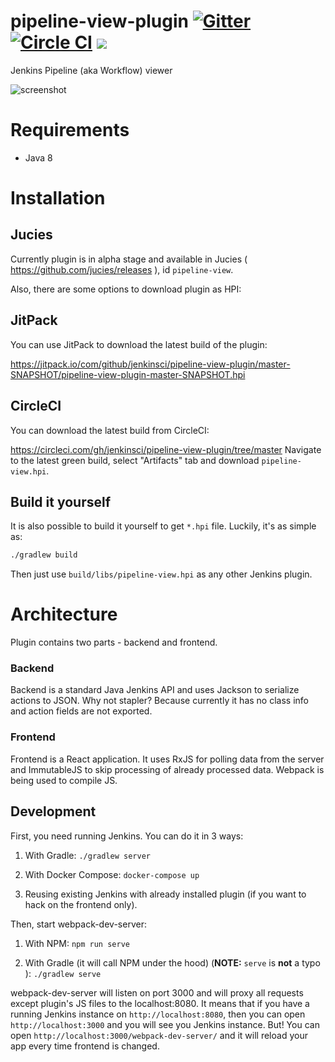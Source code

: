 # pipeline-view-plugin [![Gitter](https://badges.gitter.im/jenkinsci/pipeline-view-plugin.svg)](https://gitter.im/jenkinsci/pipeline-view-plugin?utm_source=badge&utm_medium=badge&utm_campaign=pr-badge) [![Circle CI](https://circleci.com/gh/jenkinsci/pipeline-view-plugin/tree/master.svg?style=svg)](https://circleci.com/gh/jenkinsci/pipeline-view-plugin/tree/master) [![](https://jitpack.io/v/jenkinsci/pipeline-view-plugin.svg)](https://jitpack.io/#jenkinsci/pipeline-view-plugin)
Jenkins Pipeline (aka Workflow) viewer

![screenshot](docs/screenshot.png)

# Requirements
 * Java 8

# Installation

## Jucies
Currently plugin is in alpha stage and available in Jucies ( https://github.com/jucies/releases ), id `pipeline-view`.

Also, there are some options to download plugin as HPI:

## JitPack
You can use JitPack to download the latest build of the plugin:

https://jitpack.io/com/github/jenkinsci/pipeline-view-plugin/master-SNAPSHOT/pipeline-view-plugin-master-SNAPSHOT.hpi

## CircleCI
You can download the latest build from CircleCI: 

https://circleci.com/gh/jenkinsci/pipeline-view-plugin/tree/master 
Navigate to the latest green build, select "Artifacts" tab and download `pipeline-view.hpi`.

## Build it yourself
It is also possible to build it yourself to get `*.hpi` file. Luckily, it's as simple as:

```bash
./gradlew build
```

Then just use `build/libs/pipeline-view.hpi` as any other Jenkins plugin.

# Architecture
Plugin contains two parts - backend and frontend.

### Backend
Backend is a standard Java Jenkins API and uses Jackson to serialize actions to JSON. Why not stapler? Because currently it has no class info and action fields are not exported.

### Frontend
Frontend is a React application. It uses RxJS for polling data from the server and ImmutableJS to skip processing of already processed data. Webpack is being used to compile JS.


## Development
First, you need running Jenkins. You can do it in 3 ways:

1. With Gradle: `./gradlew server`

1. With Docker Compose: `docker-compose up`

1. Reusing existing Jenkins with already installed plugin (if you want to hack on the frontend only).

Then, start webpack-dev-server:

1. With NPM: `npm run serve`

1. With Gradle (it will call NPM under the hood) (**NOTE:** `serve` is **not** a typo ): `./gradlew serve`

webpack-dev-server will listen on port 3000 and will proxy all requests except plugin's JS files to the localhost:8080. It means that if you have a running Jenkins instance on `http://localhost:8080`, then you can open `http://localhost:3000` and you will see you Jenkins instance. But! You can open `http://localhost:3000/webpack-dev-server/` and it will reload your app every time frontend is changed.
